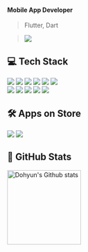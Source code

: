 #### Mobile App Developer 
> Flutter, Dart

> <a href="https://www.notion.so/dohyxx/e9fc33a727ac4171a6faf5a58ef5abd6?pvs=4"><img src="https://img.shields.io/badge/Portfolio-683D87?style=falt&logo=Bitrise"/></a> </t>

## 💻 Tech Stack
<img src="https://img.shields.io/badge/Flutter-02569B?style=flat&logo=Flutter&logoColor=white"/> </t>
<img src="https://img.shields.io/badge/Dart-0175C2?style=flat&logo=Dart&logoColor=white"/> 
<img src="https://img.shields.io/badge/Java-F37C20?style=flat&logo=Java&logoColor=white"/> 
<img src="https://img.shields.io/badge/MySQL-4479A1?style=flat&logo=MySQL&logoColor=white"/> 
<img src="https://img.shields.io/badge/PHP-777BB4?style=flat&logo=PHP&logoColor=white"/> 
<img src="https://img.shields.io/badge/Laravel-FF2D20?style=flat&logo=Laravel&logoColor=white"/><br/>
<img src="https://img.shields.io/badge/iOS-000000?style=flat&logo=Apple&logoColor=white"/>
<img src="https://img.shields.io/badge/Android-3DDC84?style=flat&logo=Android&logoColor=white"/>
<img src="https://img.shields.io/badge/Xcode-147EFB?style=flat&logo=Xcode&logoColor=white"/>
<img src="https://img.shields.io/badge/Notion-000000?style=flat&logo=Notion&logoColor=white"/>
<img src="https://img.shields.io/badge/Github-181717?style=flat&logo=Github&logoColor=white"/>


## 🛠 Apps on Store
<a href="https://apps.apple.com/kr/app/%EC%9B%A8%EC%9D%B4%EB%B8%94-wayble/id1620493369"><img src="https://img.shields.io/badge/App Store-0D96F6?style=flat&logo=App Store&logoColor=white"/></a> </t>
<a href="https://play.google.com/store/apps/details?id=eco.wayble.app.driver"><img src="https://img.shields.io/badge/Google Play-414141?style=flat&logo=Google Play&logoColor=white"/></a> </t>


## 🦊 GitHub Stats
<a href="https://github.com/dohyxx"><img align="center" style="height:170px" src="https://github-readme-stats.vercel.app/api?username=dohyxx&show_icons=true&include_all_commits=true&theme=swift&hide_border=true" alt="Dohyun's Github stats" /></a>



